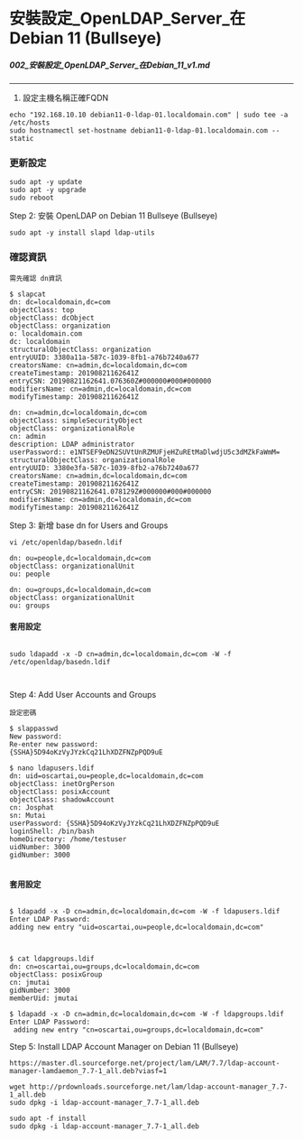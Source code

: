 # 安裝設定_OpenLDAP_Server_在Debian 11 (Bullseye)

##### 002_安裝設定_OpenLDAP_Server_在Debian_11_v1.md
----

1. 設定主機名稱正確FQDN

```
echo "192.168.10.10 debian11-0-ldap-01.localdomain.com" | sudo tee -a /etc/hosts
sudo hostnamectl set-hostname debian11-0-ldap-01.localdomain.com --static

```

### 更新設定

```
sudo apt -y update
sudo apt -y upgrade
sudo reboot
```

Step 2: 安裝 OpenLDAP on Debian 11 Bullseye (Bullseye)

```
sudo apt -y install slapd ldap-utils
```

### 確認資訊

```
需先確認 dn資訊

$ slapcat
dn: dc=localdomain,dc=com
objectClass: top
objectClass: dcObject
objectClass: organization
o: localdomain.com
dc: localdomain
structuralObjectClass: organization
entryUUID: 3380a11a-587c-1039-8fb1-a76b7240a677
creatorsName: cn=admin,dc=localdomain,dc=com
createTimestamp: 20190821162641Z
entryCSN: 20190821162641.076360Z#000000#000#000000
modifiersName: cn=admin,dc=localdomain,dc=com
modifyTimestamp: 20190821162641Z

dn: cn=admin,dc=localdomain,dc=com
objectClass: simpleSecurityObject
objectClass: organizationalRole
cn: admin
description: LDAP administrator
userPassword:: e1NTSEF9eDN2SUVtUnRZMUFjeHZuREtMaDlwdjU5c3dMZkFaWmM=
structuralObjectClass: organizationalRole
entryUUID: 3380e3fa-587c-1039-8fb2-a76b7240a677
creatorsName: cn=admin,dc=localdomain,dc=com
createTimestamp: 20190821162641Z
entryCSN: 20190821162641.078129Z#000000#000#000000
modifiersName: cn=admin,dc=localdomain,dc=com
modifyTimestamp: 20190821162641Z

```

Step 3: 新增 base dn for Users and Groups

```
vi /etc/openldap/basedn.ldif

dn: ou=people,dc=localdomain,dc=com
objectClass: organizationalUnit
ou: people

dn: ou=groups,dc=localdomain,dc=com
objectClass: organizationalUnit
ou: groups

```

#### 套用設定

```

sudo ldapadd -x -D cn=admin,dc=localdomain,dc=com -W -f /etc/openldap/basedn.ldif



```


Step 4: Add User Accounts and Groups

```
設定密碼

$ slappasswd
New password: 
Re-enter new password: 
{SSHA}5D94oKzVyJYzkCq21LhXDZFNZpPQD9uE

```

```
$ nano ldapusers.ldif
dn: uid=oscartai,ou=people,dc=localdomain,dc=com
objectClass: inetOrgPerson
objectClass: posixAccount
objectClass: shadowAccount
cn: Josphat
sn: Mutai
userPassword: {SSHA}5D94oKzVyJYzkCq21LhXDZFNZpPQD9uE
loginShell: /bin/bash
homeDirectory: /home/testuser
uidNumber: 3000
gidNumber: 3000


```

#### 套用設定

```language

$ ldapadd -x -D cn=admin,dc=localdomain,dc=com -W -f ldapusers.ldif 
Enter LDAP Password: 
adding new entry "uid=oscartai,ou=people,dc=localdomain,dc=com"



```

```language
$ cat ldapgroups.ldif
dn: cn=oscartai,ou=groups,dc=localdomain,dc=com
objectClass: posixGroup
cn: jmutai
gidNumber: 3000
memberUid: jmutai

$ ldapadd -x -D cn=admin,dc=localdomain,dc=com -W -f ldapgroups.ldif
Enter LDAP Password: 
 adding new entry "cn=oscartai,ou=groups,dc=localdomain,dc=com"

```

Step 5: Install LDAP Account Manager on Debian 11 (Bullseye)

```language
https://master.dl.sourceforge.net/project/lam/LAM/7.7/ldap-account-manager-lamdaemon_7.7-1_all.deb?viasf=1

wget http://prdownloads.sourceforge.net/lam/ldap-account-manager_7.7-1_all.deb
sudo dpkg -i ldap-account-manager_7.7-1_all.deb

sudo apt -f install
sudo dpkg -i ldap-account-manager_7.7-1_all.deb

```
